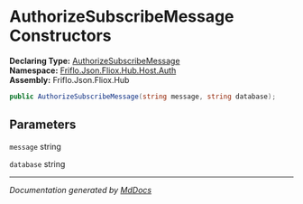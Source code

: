 ﻿<!--  
  <auto-generated>   
    The contents of this file were generated by a tool.  
    Changes to this file may be list if the file is regenerated  
  </auto-generated>   
-->

# AuthorizeSubscribeMessage Constructors

**Declaring Type:** [AuthorizeSubscribeMessage](../index.md)  
**Namespace:** [Friflo.Json.Fliox.Hub.Host.Auth](../../index.md)  
**Assembly:** Friflo.Json.Fliox.Hub

```csharp
public AuthorizeSubscribeMessage(string message, string database);
```

## Parameters

`message`  string

`database`  string

___

*Documentation generated by [MdDocs](https://github.com/ap0llo/mddocs)*
